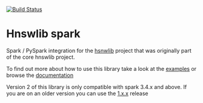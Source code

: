 [![Build Status](https://github.com/jelmerk/hnswlib-spark/actions/workflows/ci.yml/badge.svg?branch=master)](https://github.com/jelmerk/hnswlib/actions/workflows/ci.yml)

Hnswlib spark
=============

Spark / PySpark integration for the [hsnwlib](https://github.com/jelmerk/hnswlib) project that was originally part of
the core hnswlib project.

To find out more about how to use this library take a look at the [examples](https://github.com/jelmerk/hnswlib-spark/tree/master/hnswlib-spark-examples)
or browse the [documentation](https://jelmerk.github.io/hnswlib-spark/)

Version 2 of this library is only compatible with spark 3.4.x and above. If you are on an older version you can
use the [1.x.x](https://github.com/jelmerk/hnswlib-spark/tree/v1.x.x) release
